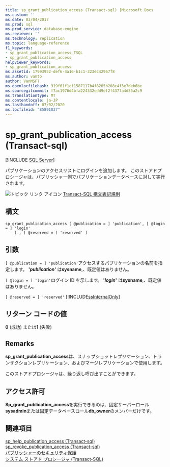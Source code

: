 ```yaml
---
title: sp_grant_publication_access (Transact-sql) |Microsoft Docs
ms.custom: ''
ms.date: 03/04/2017
ms.prod: sql
ms.prod_service: database-engine
ms.reviewer: ''
ms.technology: replication
ms.topic: language-reference
f1_keywords:
- sp_grant_publication_access_TSQL
- sp_grant_publication_access
helpviewer_keywords:
- sp_grant_publication_access
ms.assetid: 17993952-def6-4a16-b1c1-323ec42967f8
ms.author: vanto
author: VanMSFT
ms.openlocfilehash: 319f61f1cf1587117b4f8205b208c4f3e7deb6be
ms.sourcegitcommit: f7ac1976d4bfa224332edd9ef2f4377a4d55a2c9
ms.translationtype: MT
ms.contentlocale: ja-JP
ms.lasthandoff: 07/02/2020
ms.locfileid: "85891837"
---
```

# <a name="sp_grant_publication_access-transact-sql"></a>sp_grant_publication_access (Transact-sql)

[!INCLUDE [SQL Server](../../includes/applies-to-version/sqlserver.md)]

  パブリケーションのアクセスリストにログインを追加します。 このストアドプロシージャは、パブリッシャー側でパブリケーションデータベースに対して実行されます。  
  
 ![トピック リンク アイコン](../../database-engine/configure-windows/media/topic-link.gif "トピック リンク アイコン") [Transact-SQL 構文表記規則](../../t-sql/language-elements/transact-sql-syntax-conventions-transact-sql.md)  
  
## <a name="syntax"></a>構文  
  
```  
sp_grant_publication_access [ @publication = ] 'publication', [ @login = ] 'login'   
    [ , [ @reserved = ] 'reserved' ]  
```  
  
## <a name="arguments"></a>引数  
`[ @publication = ] 'publication'`アクセスするパブリケーションの名前を指定します。 **'***publication***'** は**sysname**,、既定値はありません。  
  
`[ @login = ] 'login'`ログイン ID を示します。 **'***login***'** は**sysname**,、既定値はありません。  
  
`[ @reserved = ] 'reserved'` [!INCLUDE[ssInternalOnly](../../includes/ssinternalonly-md.md)]  
  
## <a name="return-code-values"></a>リターン コードの値  
 **0** (成功) または**1** (失敗)  
  
## <a name="remarks"></a>Remarks  
 **sp_grant_publication_access**は、スナップショットレプリケーション、トランザクションレプリケーション、およびマージレプリケーションで使用します。  
  
 このストアドプロシージャは、繰り返し呼び出すことができます。  
  
## <a name="permissions"></a>アクセス許可  
 **Sp_grant_publication_access**を実行できるのは、固定サーバーロール**sysadmin**または固定データベースロール**db_owner**のメンバーだけです。  
  
## <a name="see-also"></a>関連項目  
 [sp_help_publication_access &#40;Transact-sql&#41;](../../relational-databases/system-stored-procedures/sp-help-publication-access-transact-sql.md)   
 [sp_revoke_publication_access &#40;Transact-sql&#41;](../../relational-databases/system-stored-procedures/sp-revoke-publication-access-transact-sql.md)   
 [パブリッシャーのセキュリティ保護](../../relational-databases/replication/security/secure-the-publisher.md)   
 [システム ストアド プロシージャ &#40;Transact-SQL&#41;](../../relational-databases/system-stored-procedures/system-stored-procedures-transact-sql.md)  
  
  
